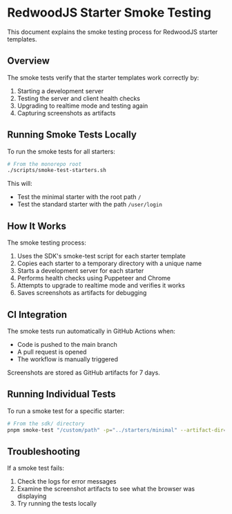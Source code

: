 # RedwoodJS Starter Smoke Testing

This document explains the smoke testing process for RedwoodJS starter templates.

## Overview

The smoke tests verify that the starter templates work correctly by:

1. Starting a development server
2. Testing the server and client health checks
3. Upgrading to realtime mode and testing again
4. Capturing screenshots as artifacts

## Running Smoke Tests Locally

To run the smoke tests for all starters:

```sh
# From the monorepo root
./scripts/smoke-test-starters.sh
```

This will:

- Test the minimal starter with the root path `/`
- Test the standard starter with the path `/user/login`

## How It Works

The smoke testing process:

1. Uses the SDK's smoke-test script for each starter template
2. Copies each starter to a temporary directory with a unique name
3. Starts a development server for each starter
4. Performs health checks using Puppeteer and Chrome
5. Attempts to upgrade to realtime mode and verifies it works
6. Saves screenshots as artifacts for debugging

## CI Integration

The smoke tests run automatically in GitHub Actions when:

- Code is pushed to the main branch
- A pull request is opened
- The workflow is manually triggered

Screenshots are stored as GitHub artifacts for 7 days.

## Running Individual Tests

To run a smoke test for a specific starter:

```sh
# From the sdk/ directory
pnpm smoke-test "/custom/path" -p="../starters/minimal" --artifact-dir="./my-artifacts"
```

## Troubleshooting

If a smoke test fails:

1. Check the logs for error messages
2. Examine the screenshot artifacts to see what the browser was displaying
3. Try running the tests locally
